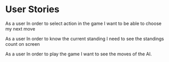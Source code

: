 # User Stories 

As a user
In order to select action in the game
I want to be able to choose my next move

As a user
In order to know the current standing
I need to see the standings count on screen

As a user 
In order to play the game
I want to see the moves of the AI.
